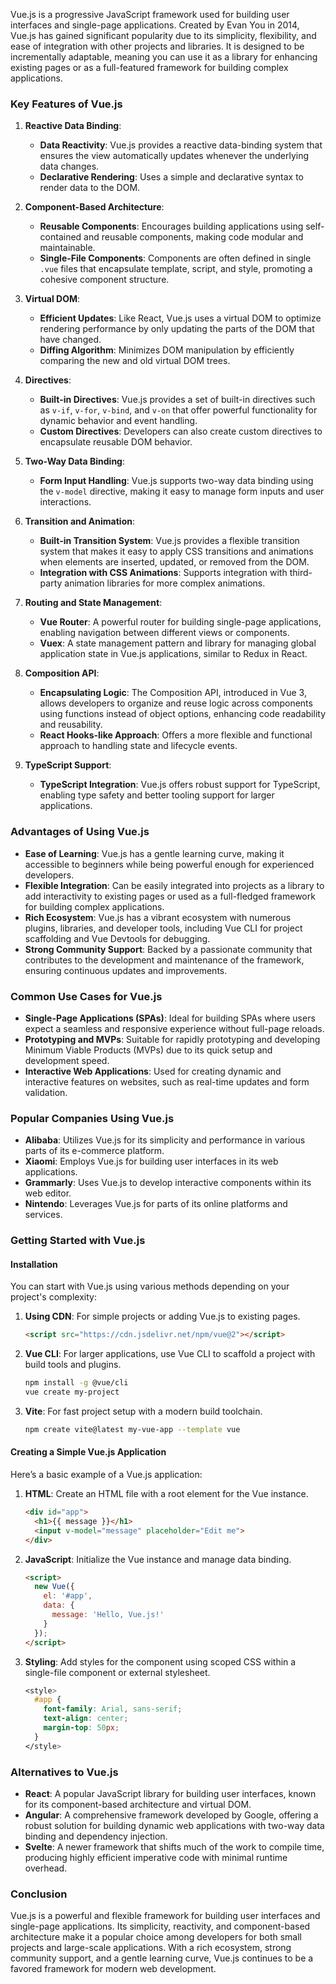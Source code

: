 Vue.js is a progressive JavaScript framework used for building user interfaces and single-page applications. Created by Evan You in 2014, Vue.js has gained significant popularity due to its simplicity, flexibility, and ease of integration with other projects and libraries. It is designed to be incrementally adaptable, meaning you can use it as a library for enhancing existing pages or as a full-featured framework for building complex applications.

### Key Features of Vue.js

1. **Reactive Data Binding**:
   - **Data Reactivity**: Vue.js provides a reactive data-binding system that ensures the view automatically updates whenever the underlying data changes.
   - **Declarative Rendering**: Uses a simple and declarative syntax to render data to the DOM.

2. **Component-Based Architecture**:
   - **Reusable Components**: Encourages building applications using self-contained and reusable components, making code modular and maintainable.
   - **Single-File Components**: Components are often defined in single `.vue` files that encapsulate template, script, and style, promoting a cohesive component structure.

3. **Virtual DOM**:
   - **Efficient Updates**: Like React, Vue.js uses a virtual DOM to optimize rendering performance by only updating the parts of the DOM that have changed.
   - **Diffing Algorithm**: Minimizes DOM manipulation by efficiently comparing the new and old virtual DOM trees.

4. **Directives**:
   - **Built-in Directives**: Vue.js provides a set of built-in directives such as `v-if`, `v-for`, `v-bind`, and `v-on` that offer powerful functionality for dynamic behavior and event handling.
   - **Custom Directives**: Developers can also create custom directives to encapsulate reusable DOM behavior.

5. **Two-Way Data Binding**:
   - **Form Input Handling**: Vue.js supports two-way data binding using the `v-model` directive, making it easy to manage form inputs and user interactions.

6. **Transition and Animation**:
   - **Built-in Transition System**: Vue.js provides a flexible transition system that makes it easy to apply CSS transitions and animations when elements are inserted, updated, or removed from the DOM.
   - **Integration with CSS Animations**: Supports integration with third-party animation libraries for more complex animations.

7. **Routing and State Management**:
   - **Vue Router**: A powerful router for building single-page applications, enabling navigation between different views or components.
   - **Vuex**: A state management pattern and library for managing global application state in Vue.js applications, similar to Redux in React.

8. **Composition API**:
   - **Encapsulating Logic**: The Composition API, introduced in Vue 3, allows developers to organize and reuse logic across components using functions instead of object options, enhancing code readability and reusability.
   - **React Hooks-like Approach**: Offers a more flexible and functional approach to handling state and lifecycle events.

9. **TypeScript Support**:
   - **TypeScript Integration**: Vue.js offers robust support for TypeScript, enabling type safety and better tooling support for larger applications.

### Advantages of Using Vue.js

- **Ease of Learning**: Vue.js has a gentle learning curve, making it accessible to beginners while being powerful enough for experienced developers.
- **Flexible Integration**: Can be easily integrated into projects as a library to add interactivity to existing pages or used as a full-fledged framework for building complex applications.
- **Rich Ecosystem**: Vue.js has a vibrant ecosystem with numerous plugins, libraries, and developer tools, including Vue CLI for project scaffolding and Vue Devtools for debugging.
- **Strong Community Support**: Backed by a passionate community that contributes to the development and maintenance of the framework, ensuring continuous updates and improvements.

### Common Use Cases for Vue.js

- **Single-Page Applications (SPAs)**: Ideal for building SPAs where users expect a seamless and responsive experience without full-page reloads.
- **Prototyping and MVPs**: Suitable for rapidly prototyping and developing Minimum Viable Products (MVPs) due to its quick setup and development speed.
- **Interactive Web Applications**: Used for creating dynamic and interactive features on websites, such as real-time updates and form validation.

### Popular Companies Using Vue.js

- **Alibaba**: Utilizes Vue.js for its simplicity and performance in various parts of its e-commerce platform.
- **Xiaomi**: Employs Vue.js for building user interfaces in its web applications.
- **Grammarly**: Uses Vue.js to develop interactive components within its web editor.
- **Nintendo**: Leverages Vue.js for parts of its online platforms and services.

### Getting Started with Vue.js

#### Installation

You can start with Vue.js using various methods depending on your project's complexity:

1. **Using CDN**: For simple projects or adding Vue.js to existing pages.

   ```html
   <script src="https://cdn.jsdelivr.net/npm/vue@2"></script>
   ```

2. **Vue CLI**: For larger applications, use Vue CLI to scaffold a project with build tools and plugins.

   ```bash
   npm install -g @vue/cli
   vue create my-project
   ```

3. **Vite**: For fast project setup with a modern build toolchain.

   ```bash
   npm create vite@latest my-vue-app --template vue
   ```

#### Creating a Simple Vue.js Application

Here’s a basic example of a Vue.js application:

1. **HTML**: Create an HTML file with a root element for the Vue instance.

   ```html
   <div id="app">
     <h1>{{ message }}</h1>
     <input v-model="message" placeholder="Edit me">
   </div>
   ```

2. **JavaScript**: Initialize the Vue instance and manage data binding.

   ```html
   <script>
     new Vue({
       el: '#app',
       data: {
         message: 'Hello, Vue.js!'
       }
     });
   </script>
   ```

3. **Styling**: Add styles for the component using scoped CSS within a single-file component or external stylesheet.

   ```css
   <style>
     #app {
       font-family: Arial, sans-serif;
       text-align: center;
       margin-top: 50px;
     }
   </style>
   ```

### Alternatives to Vue.js

- **React**: A popular JavaScript library for building user interfaces, known for its component-based architecture and virtual DOM.
- **Angular**: A comprehensive framework developed by Google, offering a robust solution for building dynamic web applications with two-way data binding and dependency injection.
- **Svelte**: A newer framework that shifts much of the work to compile time, producing highly efficient imperative code with minimal runtime overhead.

### Conclusion

Vue.js is a powerful and flexible framework for building user interfaces and single-page applications. Its simplicity, reactivity, and component-based architecture make it a popular choice among developers for both small projects and large-scale applications. With a rich ecosystem, strong community support, and a gentle learning curve, Vue.js continues to be a favored framework for modern web development.